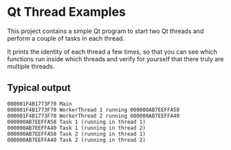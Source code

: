 Qt Thread Examples
==================

This project contains a simple Qt program to start two Qt threads and perform a couple of tasks in each thread.

It prints the identity of each thread a few times, so that you can see which functions run inside which threads and verify for yourself that there truly are multiple threads.


Typical output
--------------
    000001F4B1773F70 Main
    000001F4B1773F70 WorkerThread 1 running 000000AB7EEFFA58
    000001F4B1773F70 WorkerThread 2 running 000000AB7EEFFA40
    000000AB7EEFFA58 Task 1 (running in thread 1)
    000000AB7EEFFA40 Task 1 (running in thread 2)
    000000AB7EEFFA58 Task 2 (running in thread 1)
    000000AB7EEFFA40 Task 2 (running in thread 2)

